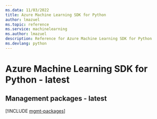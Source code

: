 ```yaml
---
ms.data: 11/03/2022
title: Azure Machine Learning SDK for Python
author: lmazuel
ms.topic: reference
ms.service: machinelearning
ms.author: lmazuel
description: Reference for Azure Machine Learning SDK for Python
ms.devlang: python
---
```

# Azure Machine Learning SDK for Python - latest

## Management packages - latest
[!INCLUDE [mgmt-packages](machine-learning-mgmt-index.md)]